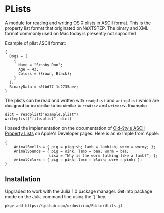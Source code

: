 # PLists

A module for reading and writing OS X plists in ASCII format. This is the property list format that originated on NeXTSTEP. The binary and XML format commonly used on Mac today is presently not supported

Example of plist ASCII format:

	{
	  Dogs = (
	    {
	      Name = "Scooby Doo";
	      Age = 43;
	      Colors = (Brown, Black);
	    }
	  );
      BinaryData = <0fbd77 1c2735ae>;
	}
	
    
The plists can be read and written with `readplist` and `writeplist` which are designed to be similar to be similar to `readcsv` and `writecsv`. Example:

    dict = readplist("example.plist")
    writeplist("file.plist", dict)
    
I based the implementation on the documentation of [Old-Style ASCII Property Lists](https://developer.apple.com/library/content/documentation/Cocoa/Conceptual/PropertyLists/OldStylePlists/OldStylePLists.html) on Apple's Developer pages. Here is an example from Apple:

    {
        AnimalSmells = { pig = piggish; lamb = lambish; worm = wormy; };
        AnimalSounds = { pig = oink; lamb = baa; worm = baa;
                        Lisa = "Why is the worm talking like a lamb?"; };
        AnimalColors = { pig = pink; lamb = black; worm = pink; };
    }

## Installation
Upgraded to work with the Julia 1.0 package manager. Get into package mode on the Julia command line using the ']' key.

    pkg> add https://github.com/ordovician/EditorUtils.jl
    
